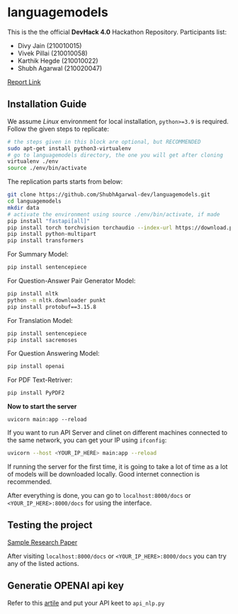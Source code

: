 # languagemodels

This is the the official **DevHack 4.0** Hackathon Repository. Participants list:
-  Divy Jain (210010015)
-  Vivek Pillai (210010058)
-  Karthik Hegde (210010022)
-  Shubh Agarwal (210020047)

[Report Link](https://docs.google.com/document/d/1X2Ip_jUD6hoqVXg88Mf6ZKAaGaZh2mznHGZjWrpNxDk/edit?usp=sharing)

## Installation Guide

We assume *Linux* environment for local installation, `python>=3.9` is required. Follow the given steps to replicate:

```sh
# the steps given in this block are optional, but RECOMMENDED 
sudo apt-get install python3-virtualenv
# go to languagemodels directory, the one you will get after cloning
virtualenv ./env
source ./env/bin/activate
```

The replication parts starts from below:

```sh
git clone https://github.com/ShubhAgarwal-dev/languagemodels.git
cd languagemodels
mkdir data
# activate the environment using source ./env/bin/activate, if made
pip install "fastapi[all]"
pip install torch torchvision torchaudio --index-url https://download.pytorch.org/whl/cpu
pip install python-multipart
pip install transformers
```

For Summary Model:
```sh
pip install sentencepiece
```

For Question-Answer Pair Generator Model:
```sh
pip install nltk
python -m nltk.downloader punkt
pip install protobuf==3.15.8
```

For Translation Model:
```sh
pip install sentencepiece
pip install sacremoses
```

For Question Answering Model:
```sh
pip install openai
```

For PDF Text-Retriver:
```sh
pip install PyPDF2
```

**Now to start the server**
```
uvicorn main:app --reload
```

If you want to run API Server and clinet on different machines connected to the same network,  you can get your IP using `ifconfig`:
```sh
uvicorn --host <YOUR_IP_HERE> main:app --reload
```

If running the server for the first time, it is going to take a lot of time as a lot of models will be downloaded locally. Good internet connection is recommended. 

After everything is done, you can go to `localhost:8000/docs` or `<YOUR_IP_HERE>:8000/docs` for using the interface.

## Testing the project
[Sample Research Paper](https://drive.google.com/file/d/1KT31DzDvVDgHAxSjYrNYfeb53NkoiIHM/view?usp=sharing) 

After visiting  `localhost:8000/docs` or `<YOUR_IP_HERE>:8000/docs` you can try any of the listed actions.

## Generatie OPENAI api key

Refer to this  [artile](https://elephas.app/blog/how-to-create-openai-api-keys-cl5c4f21d281431po7k8fgyol0) and put your API keet to `api_nlp.py`
